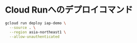 # Cloud Runへのデプロイコマンド

```bash
gcloud run deploy iap-demo \
  --source . \
  --region asia-northeast1 \
  --allow-unauthenticated
```
